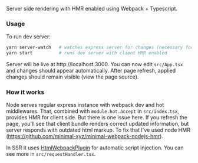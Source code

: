 Server side rendering with HMR enabled using Webpack + Typescript.

### Usage

To run dev server:

```bash
yarn server-watch   # watches express server for changes (necessary for HMR on server-side)
yarn start          # runs dev server with client HMR enabled
```

Server will be live at http://localhost:3000. You can now edit `src/App.tsx` and
changes should appear automatically. After page refresh, applied changes should
remain visible (view the page source).

### How it works

Node serves regular express instance with webpack dev and hot middlewares.
That, combined with `module.hot.accept` in `src/index.tsx`, provides HMR for client side.
But there is one issue here. If you refresh the page, you'll see that client bundle
renders correct updated information, but server responds with outdated html markup.
To fix that I've used node HMR (https://github.com/minimal-xyz/minimal-webpack-nodejs-hmr).

In SSR it uses [HtmlWebpackPlugin](https://github.com/jantimon/html-webpack-plugin)
for automatic script injection. You can see more in `src/requestHandler.tsx`.
